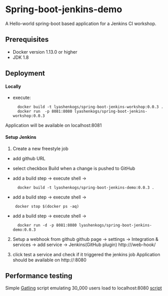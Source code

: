 # Spring-boot-jenkins-demo

A Hello-world spring-boot based application for a Jenkins CI workshop.

## Prerequisites

* Docker version 1.13.0 or higher
* JDK 1.8

## Deployment

#### Locally

* execute: 

        docker build -t lyashenkogs/spring-boot-jenkins-workshop:0.0.3 .
        docker run  -p 8081:8080 lyashenkogs/spring-boot-jenkins-workshop:0.0.3
        
Application will be available on localhost:8081
        
#### Setup Jenkins

1. Create a new freestyle job

* add github URL 
* select checkbox Build when a change is pushed to GitHub

* add a build step -> execute shell -> 
        
        docker build -t lyashenkogs/spring-boot-jenkins-demo:0.0.3 .
* add a build step -> execute shell -> 
        
       docker stop $(docker ps -aq)
* add a build step -> execute shell -> 
               
        docker run -d -p 8081:8080 lyashenkogs/spring-boot-jenkins-demo:0.0.3
              
2. Setup a webhook from github
github page -> settings -> Integration & services -> add service -> Jenkins(GitHub plugin) 
http://<your-domain-name>/web-hook/

3. click test a service and check if it triggered the jenkins job
Application should be available on 
http://<your-domain-name>:8080

## Performance testing

Simple [Gatling](http://gatling.io/#/) script emulating 30_000 users load to localhost:8080
[script](./performance-testing/RecordedSimulation.scala)

